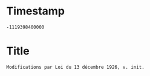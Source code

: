 # Timestamp
```
-1119398400000
```

# Title
```
Modifications par Loi du 13 décembre 1926, v. init.
```